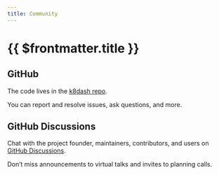 ```yaml
---
title: Community
---
```


# {{ $frontmatter.title }}

## GitHub 

The code lives in the [k8dash repo](https://github.com/indeedeng/k8dash). 

You can report and resolve issues, ask questions, and more.

## GitHub Discussions 

Chat with the project founder, maintainers, contributors, and users on [GitHub Discussions](https://github.com/indeedeng/k8dash/discussions). 

Don’t miss announcements to virtual talks and invites to planning calls.

<Footer/>